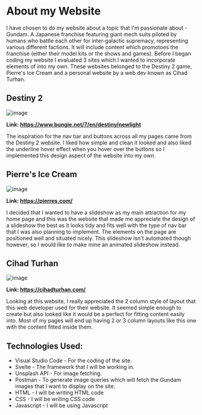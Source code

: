 # About my Website

I have chosen to do my website about a topic that I'm passionate about - Gundam. A Japanese franchise featuring giant mech suits piloted by humans who battle each other for inter-galactic supremacy, representing various different factions.  It will include content which promotoes the franchise (either their model kits or the shows and games).
Before I began coding my website I evaluated 3 sites which I wanted to incorporate elements of into my own. These websites belonged to the Destiny 2 game, Pierre's Ice Cream and a personal website by a web dev known as Cihad Turhan.

## Destiny 2

![image](https://github.com/Navheen0508/Svelte2023/assets/131924590/3da881ca-5101-429b-ac29-c8e395853e3e)

**Link: https://www.bungie.net/7/en/destiny/newlight**

The inspiration for the nav bar and buttons across all my pages came from the Destiny 2 website. I liked how simple and clean it looked and also liked the underline hover effect when you hover over the buttons so I implemented this design aspect of the website into my own. 

## Pierre's Ice Cream

![image](https://github.com/Navheen0508/Svelte2023/assets/131924590/4a645665-928d-453c-a461-94aa01f57d10)

**Link: https://pierres.com/**

I decided that I wanted to have a slideshow as my main attraction for my home page and this was the website that made me appreciate the design of a slideshow the best as it looks tidy and fits well with the type of nav
bar that I was also planning to implement. The elements on the page are positioned well and situated nicely. This slideshow isn't automated though however, so I would like to make mine an animated slideshow instead.

## Cihad Turhan

![image](https://github.com/Navheen0508/Svelte2023/assets/131924590/607aa972-7b3e-42fb-aeb0-2c28caf52e7d)

**Link: https://cihadturhan.com/**

Looking at this website, I really appreciated the 2 column style of layout that this web developer used for their website. It seemed simple enough to create but also looked like it would be a perfect for fitting content
easily into. Most of my pages will end up having 2 or 3 column layouts like this one with the content fitted inside them. 

## Technologies Used:

* Visual Studio Code - For the coding of the site.
* Svelte - The framework that I will be working in.
* Unsplash API - For image fetching.
* Postman - To generate image queries which will fetch the Gundam images that I want to display on the site.
* HTML - I will be writing HTML code
* CSS - I will be writing CSS code
* Javascript - I will be using Javascript

